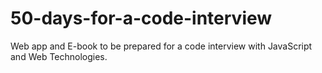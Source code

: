 # 50-days-for-a-code-interview
Web app and E-book to be prepared for a code interview with JavaScript and Web Technologies.
